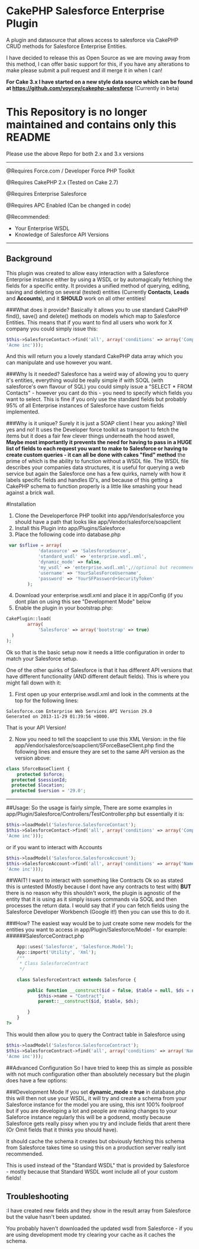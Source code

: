 CakePHP Salesforce Enterprise Plugin
=========================
A plugin and datasource that allows access to salesforce via CakePHP CRUD methods for Salesforce Enterprise Entities.

I have decided to release this as Open Source as we are moving away from this method, I can offer basic support for this, if you have any alterations to make please submit a pull request and ill merge it in when I can!

**For Cake 3.x I have started on a new style data source which can be found at https://github.com/voycey/cakephp-salesforce** (Currently in beta)

# This Repository is no longer maintained and contains only this README
Please use the above Repo for both 2.x and 3.x versions


***
@Requires Force.com / Developer Force PHP Toolkit

@Requires CakePHP 2.x (Tested on Cake 2.7)

@Requires Enterprise Salesforce

@Requires APC Enabled (Can be changed in code)

@Recommended:

* Your Enterprise WSDL
* Knowledge of Salesforce API Versions

***

Background
----------

This plugin was created to allow easy interaction with a Salesforce Enterprise
instance either by using a WSDL or by automagically fetching the fields for a
specific entity. It provides a unified method of querying, editing, saving and
deleting on several (tested) entities (Currently **Contacts**, **Leads** and
**Accounts**), and it **SHOULD** work on all other entities!

###What does it provide?
Basically it allows you to use standard CakePHP find(), save() and delete()
methods on models which map to Salesforce Entities. This means that if you
want to find all users who work for X company you could simply issue this:

```php
$this->SalesforceContact->find('all', array('conditions' => array('Company' =>
'Acme inc')));
```

And this will return you a lovely standard CakePHP data array which you can
manipulate and use however you want.

###Why Is it needed?
Salesforce has a weird way of allowing you to query it's entities, everything
would be really simple if with SOQL (with salesforce's own flavour of SQL) you
could simply issue a "SELECT * FROM Contacts" - however you cant do this - you
need to specify which fields you want to select. This is fine if you only use
the standard fields but probably 95% of all Enterprise instances of Salesforce
have custom fields implemented.

###Why is it unique?
Surely it is just a SOAP client I hear you asking? Well yes and no! It uses
the Developer force toolkit as transport to fetch the items but it does a fair
few clever things underneath the hood aswell, **Maybe most importantly it
prevents the need for having to pass in a HUGE list of fields to each request
you want to make to Salesforce or having to create custom queries - it can all
be done with cakes "find" method** the prime of which is the ability to
function without a WSDL file. The WSDL file describes your companies data
structures, it is useful for querying a web service but again the Salesforce
one has a few quirks, namely with how it labels specific fields and handles
ID's, and because of this getting a CakePHP schema to function properly is a
little like smashing your head against a brick wall. 

<!--###Why Am I selling this?
Well the version I used in the project I did was pretty specific to my project
so I have left that one alone but I have created this Plugin to allow it to
help other people out, With all of the research and coding of the Datasource
first time around I think that this probably took me close on 2 weeks to get
right, I have drawn on that Knowledge and created this simpler version and
packaged it up into a Plugin to hopefully help anyone else that needs a "drop
in" Salesforce integration. -->


#Installation

1. Clone the Developerforce PHP toolkit into app/Vendor/salesforce
   you should have a path that looks like app/Vendor/salesforce/soapclient
2. Install this Plugin into app/Plugins/Salesforce
3. Place the following code into database.php

```php
 var $sflive = array(
            'datasource' => 'SalesforceSource',
            'standard_wsdl' => 'enterprise.wsdl.xml',
            'dynamic_mode' => false,
            'my_wsdl' => 'enterprise.wsdl.xml',//optional but recommended
            'username' => 'YourSalesForceUsername',
            'password' => 'YourSFPassword+SecurityToken'
        );
```
4. Download your enterprise.wsdl.xml and place it in app/Config (if you dont plan on using this see "Development Mode" below
5. Enable the plugin in your bootstrap.php:

```php
CakePlugin::load(
        array(
            'Salesforce' => array('bootstrap' => true)
  )
);
```

Ok so that is the basic setup now it needs a little configuration in order to
match your Salesforce setup.

One of the other quirks of Salesforce is that it has different API versions
that have different functionality (AND different default fields). This is
where you might fall down with it:

1. First open up your enterprise.wsdl.xml and look in the comments at the top
   for the following lines:
```
Salesforce.com Enterprise Web Services API Version 29.0
Generated on 2013-11-29 01:39:56 +0000.
```
That is your API Version!

2. Now you need to tell the soapclient to use this XML Version:
in the file app/Vendor/salesforce/soapclient/SForceBaseClient.php find the
following lines and ensure they are set to the same API version as the version
above:

```php
class SforceBaseClient {
    protected $sforce;
  protected $sessionId;
  protected $location;
  protected $version = '29.0';
```

***
##Usage:
So the usage is fairly simple, There are some examples in
app/Plugin/Salesforce/Controllers/TestController.php but essentially it
is:

```php
$this->loadModel('Salesforce.SalesforceContact');
$this->SalesforceContact->find('all', array('conditions' => array('Company' =>
'Acme inc')));
```

or if you want to interact with Accounts

```php
$this->loadModel('Salesforce.SalesforceAccount');
$this->SalesforceAccount->find('all', array('conditions' => array('Name' =>
'Acme inc')));
```

##WAIT! I want to interact with something like Contracts
Ok so as stated this is untested (Mostly because I dont have any contracts to
test with) **BUT** there is no reason why this shouldn't work, the plugin is
agnostic of the entity that it is using as it simply issues commands via SOQL
and then processes the return data. I would say that if you can fetch fields
using the Salesforce Developer Workbench (Google it!) then you can use this to
do it.

###How?
The easiest way would be to just create some new models for the entities you
want to access in app/Plugin/Salesforce/Model - for example:
######SalesforceContract.php
```php
    App::uses('Salesforce', 'Salesforce.Model');
    App::import('Utility', 'Xml');
    /**
     * Class SalesforceContract
     */

    class SalesforceContract extends Salesforce {

        public function __construct($id = false, $table = null, $ds = null) {
            $this->name = "Contract";
            parent::__construct($id, $table, $ds);

        }
    }
?>
```

This would then allow you to query the Contract table in Salesforce using

```php 
$this->loadModel('Salesforce.SalesforceContract');
$this->SalesforceContract->find('all', array('conditions' => array('Name' =>
'Acme inc')));
```


##Advanced Configuration
So I have tried to keep this as simple as possible with not much configuration
other than absolutely necessary but the plugin does have a few options:

###Development Mode
If you set **dynamic_mode = true** in database.php this will then not use your
WSDL, it will try and create a schema from your Salesforce instance for the
model you are using, this isnt 100% foolproof but if you are developing a lot
and people are making changes to your Saleforce instance regularly this will
be a godsend, mostly because Salesforce gets really pissy when you try and
include fields that arent there (Or Omit fields that it thinks you should
have). 

It should cache the schema it creates but obviously fetching this schema from
Salesforce takes time so using this on a production server really isnt
recommended.

This is used instead of the "Standard WSDL" that is provided by Salesforce -
mostly because that Standard WSDL wont include all of your custom fields!


Troubleshooting
---------------

:I have created new fields and they show in the result array from Salesforce but the value hasn't been updated.

You probably haven't downloaded the updated wsdl from Salesforce - if you are using development mode try clearing your cache as it caches the schema.

